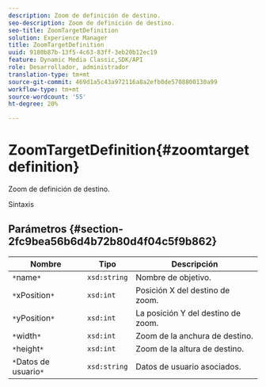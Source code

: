 ```yaml
---
description: Zoom de definición de destino.
seo-description: Zoom de definición de destino.
seo-title: ZoomTargetDefinition
solution: Experience Manager
title: ZoomTargetDefinition
uuid: 9180b87b-13f5-4c63-83ff-3eb20b12ec19
feature: Dynamic Media Classic,SDK/API
role: Desarrollador, administrador
translation-type: tm+mt
source-git-commit: 469d1a5c43a972116a8a2efb0de5708800130a99
workflow-type: tm+mt
source-wordcount: '55'
ht-degree: 20%

---
```



# ZoomTargetDefinition{#zoomtargetdefinition}

Zoom de definición de destino.

Sintaxis

## Parámetros {#section-2fc9bea56b6d4b72b80d4f04c5f9b862}

| Nombre | Tipo | Descripción |
|---|---|---|
| `*`name`*` | `xsd:string` | Nombre de objetivo. |
| `*`xPosition`*` | `xsd:int` | Posición X del destino de zoom. |
| `*`yPosition`*` | `xsd:int` | La posición Y del destino de zoom. |
| `*`width`*` | `xsd:int` | Zoom de la anchura de destino. |
| `*`height`*` | `xsd:int` | Zoom de la altura de destino. |
| `*`Datos de usuario`*` | `xsd:string` | Datos de usuario asociados. |

